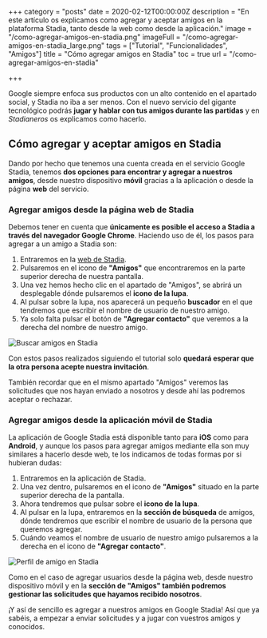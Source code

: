 +++
category = "posts"
date = 2020-02-12T00:00:00Z
description = "En este artículo os explicamos como agregar y aceptar amigos en la plataforma Stadia, tanto desde la web como desde la aplicación."
image = "/como-agregar-amigos-en-stadia.png"
imageFull = "/como-agregar-amigos-en-stadia_large.png"
tags = ["Tutorial", "Funcionalidades", "Amigos"]
title = "Cómo agregar amigos en Stadia"
toc = true
url = "/como-agregar-amigos-en-stadia"

+++

Google siempre enfoca sus productos con un alto contenido en el apartado social, y Stadia no iba a ser menos. Con el nuevo servicio del gigante tecnológico podrás **jugar y hablar con tus amigos durante las partidas** y en _Stadianeros_ os explicamos como hacerlo.

## Cómo agregar y aceptar amigos en Stadia

Dando por hecho que tenemos una cuenta creada en el servicio Google Stadia, tenemos **dos opciones para encontrar y agregar a nuestros amigos**, desde nuestro dispositivo **móvil** gracias a la aplicación o desde la página **web** del servicio.

### Agregar amigos desde la página web de Stadia

Debemos tener en cuenta que **únicamente es posible el acceso a Stadia a través del navegador Google Chrome**. Haciendo uso de él, los pasos para agregar a un amigo a Stadia son:

1. Entraremos en la <a class="u-anchor" href="https://stadia.google.com/" target="_blank" rel="nofollow noopener">web de Stadia</a>. 
2. Pulsaremos en el icono de **"Amigos"** que encontraremos en la parte superior derecha de nuestra pantalla.
3. Una vez hemos hecho clic en el apartado de "Amigos", se abrirá un desplegable dónde pulsaremos el **icono de la lupa**.
4. Al pulsar sobre la lupa, nos aparecerá un pequeño **buscador** en el que tendremos que escribir el nombre de usuario de nuestro amigo.
5. Ya solo falta pulsar el botón de **"Agregar contacto"** que veremos a la derecha del nombre de nuestro amigo.

<img class="u-borderImage u-lazyload lazyload" loading="lazy" data-src="/como-agregar-amigos-en-stadia/buscar-amigos-en-stadia.png" alt="Buscar amigos en Stadia" title="Buscar amigos en Stadia" />

Con estos pasos realizados siguiendo el tutorial solo **quedará esperar que la otra persona acepte nuestra invitación**. 

También recordar que en el mismo apartado "Amigos" veremos las solicitudes que nos hayan enviado a nosotros y desde ahí las podremos aceptar o rechazar.

### Agregar amigos desde la aplicación móvil de Stadia

La aplicación de Google Stadia está disponible tanto para **iOS** como para **Android**, y aunque los pasos para agregar amigos mediante ella son muy similares a hacerlo desde web, te los indicamos de todas formas por si hubieran dudas:

1. Entraremos en la aplicación de Stadia.
2. Una vez dentro, pulsaremos en el icono de **"Amigos"** situado en la parte superior derecha de la pantalla.
3. Ahora tendremos que pulsar sobre el **icono de la lupa**.
4. Al pulsar en la lupa, entraremos en la **sección de búsqueda** de amigos, dónde tendremos que escribir el nombre de usuario de la persona que queremos agregar.
5. Cuándo veamos el nombre de usuario de nuestro amigo pulsaremos a la derecha en el icono de **"Agregar contacto"**.

<img class="u-borderImage u-lazyload lazyload" loading="lazy" data-src="/como-agregar-amigos-en-stadia/perfil-amigo-stadia.jpg" alt="Perfil de amigo en Stadia" title="Perfil de amigo en Stadia" />

Como en el caso de agregar usuarios desde la página web, desde nuestro dispositivo móvil y en la **sección de "Amigos" también podremos gestionar las solicitudes que hayamos recibido nosotros**.

¡Y así de sencillo es agregar a nuestros amigos en Google Stadia! Así que ya sabéis, a empezar a enviar solicitudes y a jugar con vuestros amigos y conocidos.
